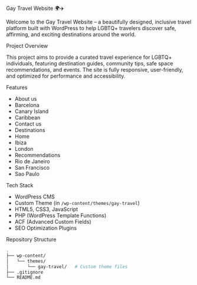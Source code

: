 
Gay Travel Website 🌍✈️

Welcome to the Gay Travel Website – a beautifully designed, inclusive travel platform built with WordPress to help LGBTQ+ travelers discover safe, affirming, and exciting destinations around the world.

Project Overview

This project aims to provide a curated travel experience for LGBTQ+ individuals, featuring destination guides, community tips, safe space recommendations, and events. The site is fully responsive, user-friendly, and optimized for performance and accessibility.

Features

- About us
- Barcelona
- Canary Island
- Caribbean
- Contact us
- Destinations
- Home
- Ibiza
- London
- Recommendations
- Rio de Janeiro
- San Francisco
- Sao Paulo
  
Tech Stack

- WordPress CMS
- Custom Theme (in `/wp-content/themes/gay-travel`)
- HTML5, CSS3, JavaScript
- PHP (WordPress Template Functions)
- ACF (Advanced Custom Fields)
- SEO Optimization Plugins

Repository Structure

```bash
.
├── wp-content/
│   └── themes/
│       └── gay-travel/   # Custom theme files
├── .gitignore
└── README.md
